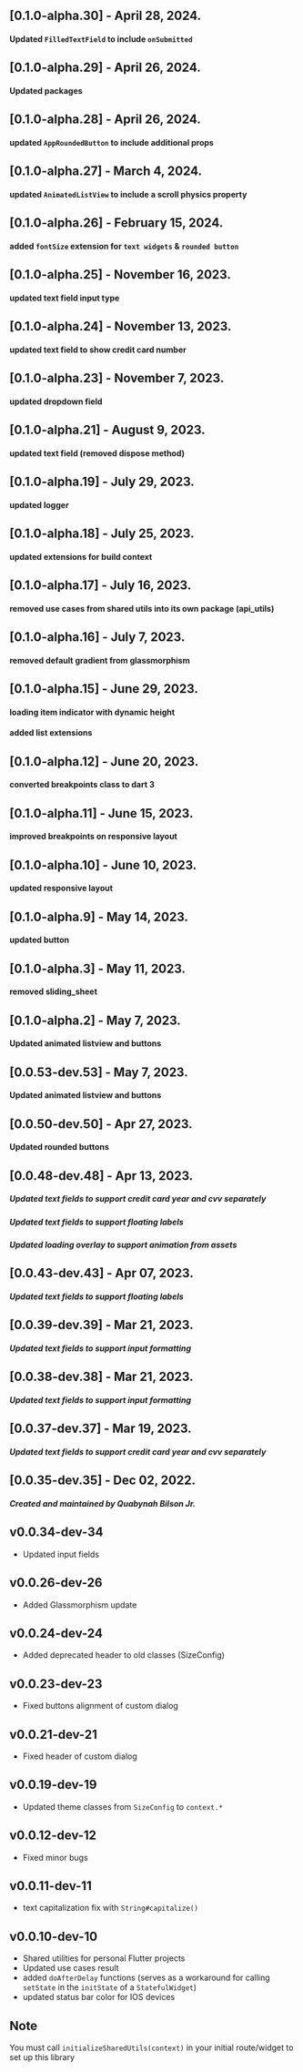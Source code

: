 ## [0.1.0-alpha.30] - April 28, 2024.

#### Updated `FilledTextField` to include `onSubmitted`

## [0.1.0-alpha.29] - April 26, 2024.

#### Updated packages

## [0.1.0-alpha.28] - April 26, 2024.

#### updated `AppRoundedButton` to include additional props

## [0.1.0-alpha.27] - March 4, 2024.

#### updated `AnimatedListView` to include a scroll physics property

## [0.1.0-alpha.26] - February 15, 2024.

#### added `fontSize` extension for `text widgets` & `rounded button`

## [0.1.0-alpha.25] - November 16, 2023.

#### updated text field input type

## [0.1.0-alpha.24] - November 13, 2023.

#### updated text field to show credit card number

## [0.1.0-alpha.23] - November 7, 2023.

#### updated dropdown field

## [0.1.0-alpha.21] - August 9, 2023.

#### updated text field (removed dispose method)

## [0.1.0-alpha.19] - July 29, 2023.

#### updated logger

## [0.1.0-alpha.18] - July 25, 2023.

#### updated extensions for build context

## [0.1.0-alpha.17] - July 16, 2023.

#### removed use cases from shared utils into its own package (api_utils)

## [0.1.0-alpha.16] - July 7, 2023.

#### removed default gradient from glassmorphism

## [0.1.0-alpha.15] - June 29, 2023.

#### loading item indicator with dynamic height

#### added list extensions

## [0.1.0-alpha.12] - June 20, 2023.

#### converted breakpoints class to dart 3

## [0.1.0-alpha.11] - June 15, 2023.

#### improved breakpoints on responsive layout

## [0.1.0-alpha.10] - June 10, 2023.

#### updated responsive layout

## [0.1.0-alpha.9] - May 14, 2023.

#### updated button

## [0.1.0-alpha.3] - May 11, 2023.

#### removed sliding_sheet

## [0.1.0-alpha.2] - May 7, 2023.

#### Updated animated listview and buttons

## [0.0.53-dev.53] - May 7, 2023.

#### Updated animated listview and buttons

## [0.0.50-dev.50] - Apr 27, 2023.

#### Updated rounded buttons

## [0.0.48-dev.48] - Apr 13, 2023.

##### Updated text fields to support credit card year and cvv separately

##### Updated text fields to support floating labels

##### Updated loading overlay to support animation from assets

## [0.0.43-dev.43] - Apr 07, 2023.

##### Updated text fields to support floating labels

## [0.0.39-dev.39] - Mar 21, 2023.

##### Updated text fields to support input formatting

## [0.0.38-dev.38] - Mar 21, 2023.

##### Updated text fields to support input formatting

## [0.0.37-dev.37] - Mar 19, 2023.

##### Updated text fields to support credit card year and cvv separately

## [0.0.35-dev.35] - Dec 02, 2022.

##### Created and maintained by <strong>Quabynah Bilson Jr.</strong>

## v0.0.34-dev-34

- Updated input fields

## v0.0.26-dev-26

- Added Glassmorphism update

## v0.0.24-dev-24

- Added deprecated header to old classes (SizeConfig)

## v0.0.23-dev-23

- Fixed buttons alignment of custom dialog

## v0.0.21-dev-21

- Fixed header of custom dialog

## v0.0.19-dev-19

- Updated theme classes from `SizeConfig` to `context.*`

## v0.0.12-dev-12

- Fixed minor bugs

## v0.0.11-dev-11

- text capitalization fix with `String#capitalize()`

## v0.0.10-dev-10

- Shared utilities for personal Flutter projects
- Updated use cases result
- added `doAfterDelay` functions (serves as a workaround for calling `setState` in the `initState`
  of
  a `StatefulWidget`)
- updated status bar color for IOS devices

## Note

You must call `initializeSharedUtils(context)` in your initial route/widget to set up this library
